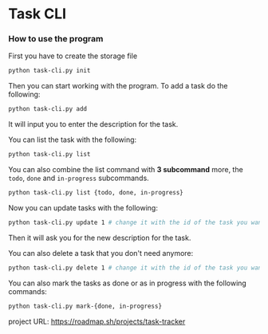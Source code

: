 # Task CLI

### How to use the program

First you have to create the storage file
```bash
python task-cli.py init
```
Then you can start working with the program. To add a task do the following:
```bash
python task-cli.py add
```
It will input you to enter the description for the task.

You can list the task with the following:
```bash
python task-cli.py list
```
You can also combine the list command with **3 subcommand** more, the `todo`, `done` and `in-progress` subcommands.
```bash
python task-cli.py list {todo, done, in-progress}
```
Now you can update tasks with the following:
```bash
python task-cli.py update 1 # change it with the id of the task you want to update
```
Then it will ask you for the new description for the task.

You can also delete a task that you don't need anymore:
```bash
python task-cli.py delete 1 # change it with the id of the task you want to delete
```
You can also mark the tasks as done or as in progress with the following commands:
```bash
python task-cli.py mark-{done, in-progress}
```

project URL: https://roadmap.sh/projects/task-tracker
